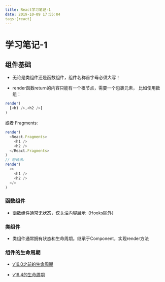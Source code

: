 ```yaml
---
title: React学习笔记-1
date: 2019-10-09 17:55:04
tags:[react]
---
```


# 学习笔记-1

## 组件基础

- 无论是类组件还是函数组件，组件名称首字母必须大写！
<!-- more -->
- render函数return的内容只能有一个根节点，需要一个包裹元素，
比如使用数组：

```javascript
render(
  [<h1 />,<h2 />]
)
```

  或者 Fragments:

```javascript
render(
  <React.Fragments>
    <h1 />
    <h2 />
  </React.Fragments>
)
// 短语法:
render(
  <>
    <h1 />
    <h2 />
  </>
)

```

### 函数组件

- 函数组件通常无状态，仅关注内容展示（Hooks除外）

### 类组件

- 类组件通常拥有状态和生命周期，继承于Component，实现render方法

### 组件的生命周期

- [v16.0之前的生命周期](https://upload-images.jianshu.io/upload_images/5287253-bd799f87556b5ecc.png?imageMogr2/auto-orient/strip|imageView2/2/w/1200/format/webp)

- [v16.4的生命周期](https://upload-images.jianshu.io/upload_images/5287253-82f6af8e0cc9012b.png?imageMogr2/auto-orient/strip|imageView2/2/w/1200/format/jpg)

